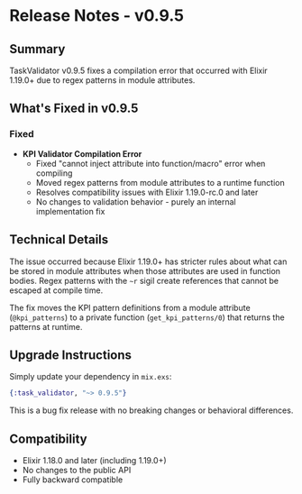 # Release Notes - v0.9.5

## Summary

TaskValidator v0.9.5 fixes a compilation error that occurred with Elixir 1.19.0+ due to regex patterns in module attributes.

## What's Fixed in v0.9.5

### Fixed
- **KPI Validator Compilation Error**
  - Fixed "cannot inject attribute into function/macro" error when compiling
  - Moved regex patterns from module attributes to a runtime function
  - Resolves compatibility issues with Elixir 1.19.0-rc.0 and later
  - No changes to validation behavior - purely an internal implementation fix

## Technical Details

The issue occurred because Elixir 1.19.0+ has stricter rules about what can be stored in module attributes when those attributes are used in function bodies. Regex patterns with the `~r` sigil create references that cannot be escaped at compile time.

The fix moves the KPI pattern definitions from a module attribute (`@kpi_patterns`) to a private function (`get_kpi_patterns/0`) that returns the patterns at runtime.

## Upgrade Instructions

Simply update your dependency in `mix.exs`:

```elixir
{:task_validator, "~> 0.9.5"}
```

This is a bug fix release with no breaking changes or behavioral differences.

## Compatibility

- Elixir 1.18.0 and later (including 1.19.0+)
- No changes to the public API
- Fully backward compatible